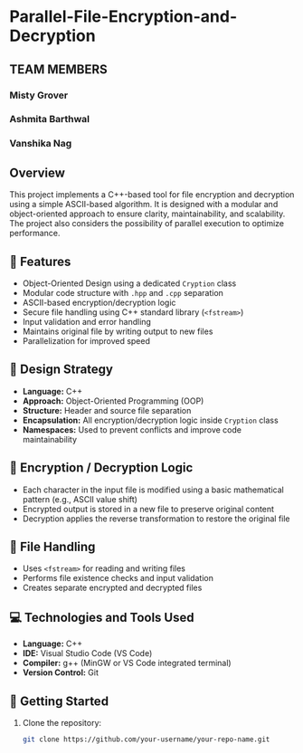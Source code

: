 # Parallel-File-Encryption-and-Decryption


## TEAM MEMBERS
### Misty Grover
### Ashmita Barthwal
### Vanshika Nag

## Overview
This project implements a C++-based tool for file encryption and decryption using a simple ASCII-based algorithm. It is designed with a modular and object-oriented approach to ensure clarity, maintainability, and scalability. The project also considers the possibility of parallel execution to optimize performance.

## 🔧 Features

- Object-Oriented Design using a dedicated `Cryption` class
- Modular code structure with `.hpp` and `.cpp` separation
- ASCII-based encryption/decryption logic
- Secure file handling using C++ standard library (`<fstream>`)
- Input validation and error handling
- Maintains original file by writing output to new files
- Parallelization for improved speed

## 🧠 Design Strategy

- **Language:** C++
- **Approach:** Object-Oriented Programming (OOP)
- **Structure:** Header and source file separation
- **Encapsulation:** All encryption/decryption logic inside `Cryption` class
- **Namespaces:** Used to prevent conflicts and improve code maintainability

## 🔐 Encryption / Decryption Logic

- Each character in the input file is modified using a basic mathematical pattern (e.g., ASCII value shift)
- Encrypted output is stored in a new file to preserve original content
- Decryption applies the reverse transformation to restore the original file

## 📁 File Handling

- Uses `<fstream>` for reading and writing files
- Performs file existence checks and input validation
- Creates separate encrypted and decrypted files

## 💻 Technologies and Tools Used

- **Language:** C++
- **IDE:** Visual Studio Code (VS Code)
- **Compiler:** g++ (MinGW or VS Code integrated terminal)
- **Version Control:** Git

## 🚀 Getting Started

1. Clone the repository:
   ```bash
   git clone https://github.com/your-username/your-repo-name.git
